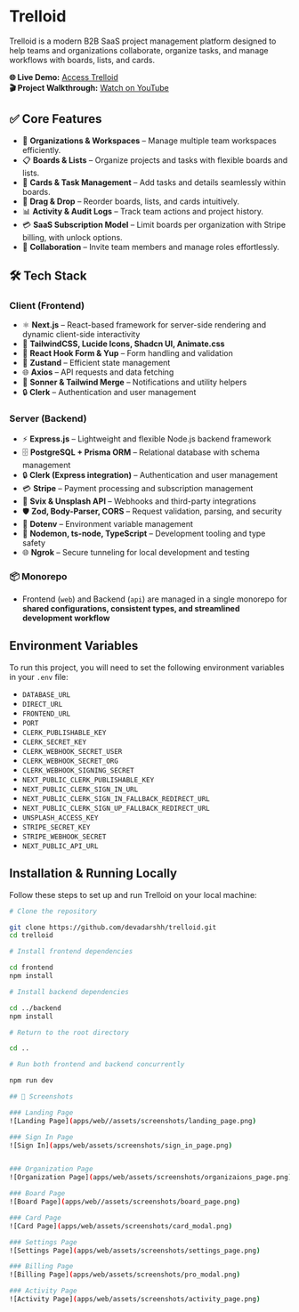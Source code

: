 # Trelloid

Trelloid is a modern B2B SaaS project management platform designed to help teams and organizations collaborate, organize tasks, and manage workflows with boards, lists, and cards.

**🌐 Live Demo:** [Access Trelloid](https://trelloidapp.vercel.app)  
**🎬 Project Walkthrough:** [Watch on YouTube](https://youtube.com/your-video-link)

## ✅ Core Features

- 🏢 **Organizations & Workspaces** – Manage multiple team workspaces efficiently.  
- 📋 **Boards & Lists** – Organize projects and tasks with flexible boards and lists.  
- 📝 **Cards & Task Management** – Add tasks and details seamlessly within boards.  
- 🔄 **Drag & Drop** – Reorder boards, lists, and cards intuitively.  
- 📊 **Activity & Audit Logs** – Track team actions and project history.  
- 💳 **SaaS Subscription Model** – Limit boards per organization with Stripe billing, with unlock options.  
- 🤝 **Collaboration** – Invite team members and manage roles effortlessly.  


## 🛠 Tech Stack

### **Client (Frontend)**

- ⚛️ **Next.js** – React-based framework for server-side rendering and dynamic client-side interactivity
- 🎨 **TailwindCSS, Lucide Icons, Shadcn UI, Animate.css**
- 📝 **React Hook Form & Yup** – Form handling and validation
- 🔄 **Zustand** – Efficient state management
- 🌐 **Axios** – API requests and data fetching
- 🔔 **Sonner & Tailwind Merge** – Notifications and utility helpers
- 🔒 **Clerk** – Authentication and user management

### **Server (Backend)**

- ⚡ **Express.js** – Lightweight and flexible Node.js backend framework
- 🗄 **PostgreSQL + Prisma ORM** – Relational database with schema management
- 🔒 **Clerk (Express integration)** – Authentication and user management
- 💳 **Stripe** – Payment processing and subscription management
- 🔗 **Svix & Unsplash API** – Webhooks and third-party integrations
- 🛡 **Zod, Body-Parser, CORS** – Request validation, parsing, and security
- 🌱 **Dotenv** – Environment variable management
- 🔧 **Nodemon, ts-node, TypeScript** – Development tooling and type safety
- 🌐 **Ngrok** – Secure tunneling for local development and testing

### **📦 Monorepo**

- Frontend (`web`) and Backend (`api`) are managed in a single monorepo for **shared configurations, consistent types, and streamlined development workflow**

## Environment Variables

To run this project, you will need to set the following environment variables in your `.env` file:

- `DATABASE_URL`
- `DIRECT_URL`
- `FRONTEND_URL`
- `PORT`
- `CLERK_PUBLISHABLE_KEY`
- `CLERK_SECRET_KEY`
- `CLERK_WEBHOOK_SECRET_USER`
- `CLERK_WEBHOOK_SECRET_ORG`
- `CLERK_WEBHOOK_SIGNING_SECRET`
- `NEXT_PUBLIC_CLERK_PUBLISHABLE_KEY`
- `NEXT_PUBLIC_CLERK_SIGN_IN_URL`
- `NEXT_PUBLIC_CLERK_SIGN_IN_FALLBACK_REDIRECT_URL`
- `NEXT_PUBLIC_CLERK_SIGN_UP_FALLBACK_REDIRECT_URL`
- `UNSPLASH_ACCESS_KEY`
- `STRIPE_SECRET_KEY`
- `STRIPE_WEBHOOK_SECRET`
- `NEXT_PUBLIC_API_URL`

## Installation & Running Locally

Follow these steps to set up and run Trelloid on your local machine:

```bash
# Clone the repository

git clone https://github.com/devadarshh/trelloid.git
cd trelloid

# Install frontend dependencies

cd frontend
npm install

# Install backend dependencies

cd ../backend
npm install

# Return to the root directory

cd ..

# Run both frontend and backend concurrently

npm run dev

## 📸 Screenshots

### Landing Page
![Landing Page](apps/web//assets/screenshots/landing_page.png)

### Sign In Page
![Sign In](apps/web/assets/screenshots/sign_in_page.png)


### Organization Page
![Organization Page](apps/web/assets/screenshots/organizaions_page.png)

### Board Page
![Board Page](apps/web//assets/screenshots/board_page.png)

### Card Page
![Card Page](apps/web/assets/screenshots/card_modal.png)

### Settings Page
![Settings Page](apps/web/assets/screenshots/settings_page.png)

### Billing Page
![Billing Page](apps/web/assets/screenshots/pro_modal.png)

### Activity Page
![Activity Page](apps/web/assets/screenshots/activity_page.png)
```
